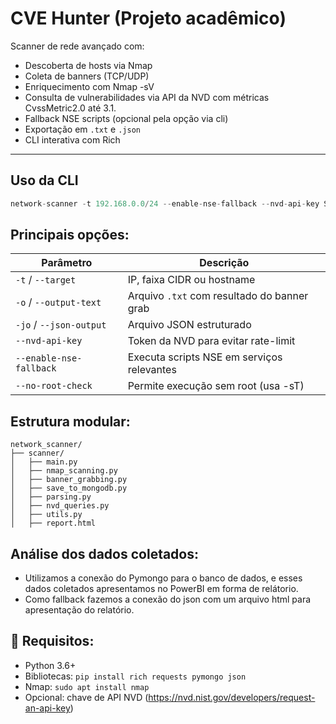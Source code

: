 # CVE Hunter (Projeto acadêmico)

Scanner de rede avançado com:
- Descoberta de hosts via Nmap
- Coleta de banners (TCP/UDP) 
- Enriquecimento com Nmap -sV
- Consulta de vulnerabilidades via API da NVD com métricas CvssMetric2.0 até 3.1.
- Fallback NSE scripts (opcional pela opção via cli)
- Exportação em `.txt` e `.json`
- CLI interativa com Rich

---

## Uso da CLI

```python
network-scanner -t 192.168.0.0/24 --enable-nse-fallback --nvd-api-key SEU_TOKEN
```

## Principais opções:
| Parâmetro               | Descrição                                   |
| ----------------------- | ------------------------------------------- |
| `-t` / `--target`       | IP, faixa CIDR ou hostname                  |
| `-o` / `--output-text`  | Arquivo `.txt` com resultado do banner grab |
| `-jo` / `--json-output` | Arquivo JSON estruturado                    |
| `--nvd-api-key`         | Token da NVD para evitar rate-limit         |
| `--enable-nse-fallback` | Executa scripts NSE em serviços relevantes  |
| `--no-root-check`       | Permite execução sem root (usa -sT)         |


## Estrutura modular:
```text
network_scanner/
├── scanner/
│   ├── main.py
│   ├── nmap_scanning.py
│   ├── banner_grabbing.py
│   ├── save_to_mongodb.py
│   ├── parsing.py
│   ├── nvd_queries.py
│   ├── utils.py
│   ├── report.html

```

## Análise dos dados coletados:
- Utilizamos a conexão do Pymongo para o banco de dados, e esses dados coletados apresentamos no PowerBI em forma de relátorio.
- Como fallback fazemos a conexão do json com um arquivo html para apresentação do relatório.

## 🔐 Requisitos:
- Python 3.6+
- Bibliotecas: `pip install rich requests pymongo json`
- Nmap: `sudo apt install nmap`
- Opcional: chave de API NVD (https://nvd.nist.gov/developers/request-an-api-key)
